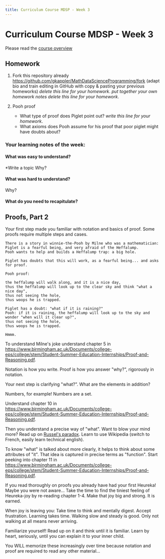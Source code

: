 ```yaml
---
title: Curriculum Course MDSP - Week 3
---
```


# Curriculum Course MDSP - Week 3
Please read the [course overview](../)



## Homework

1. Fork this repository already 
   https://github.com/gkappler/MathDataScienceProgramming/fork
   (adapt bio and train editing in GitHub with copy & pasting your previous homeworks)
   *delete this line for your homework*.
   *put together your own homework notes delete this line for your homework*.

2. Pooh proof
   - What type of proof does Piglet point out?
     *write this line for your homework*.
   - What axioms does Pooh assume for his proof that poor piglet might have doubts about?
    
### Your learning notes of the week:
#### What was easy to understand? 
*Write a topic 
Why?

#### What was hard to understand? 

Why?


#### What do you need to recapitulate?



## Proofs, Part 2
Your first step made you familiar with notation and basics of proof.
Some proofs require multiple steps and cases.

```
There is a story in winnie-the-Pooh by Milne who was a mathematician:
Piglet is a fearful being, and very afraid of the Heffalump.
Pooh wants to help and builds a Heffalump trap: a big hole.

Piglet has doubts that this will work, as a fearful being... and asks for proof.

Pooh proof: 

the heffalump will walk along, and it is a nice day, 
thus the heffalump will look up to the clear sky and think "what a nice day", 
thus not seeing the hole, 
thus woops he is trapped.

Piglet has a doubt: "what if it is raining?"
Pooh: if it is raining, the heffalump will look up to the sky and wonder "when will it clear up?", 
thus not seeing the hole, 
thus woops he is trapped.

Hmmm.
```


To understand Milne's joke understand chapter 5 in <https://www.birmingham.ac.uk/Documents/college-eps/college/stem/Student-Summer-Education-Internships/Proof-and-Reasoning.pdf>.


Notation is how you write.
Proof is how you answer "why?", rigorously in notation.

Your next step is clarifying "what?".
What are the elements in addition?

Numbers, for example!
Numbers are a set.

Understand chapter 10 in <https://www.birmingham.ac.uk/Documents/college-eps/college/stem/Student-Summer-Education-Internships/Proof-and-Reasoning.pdf>.

Then you understand a precise way of "what". 
Want to blow your mind more? 
Read up on [Russel's paradox](https://en.wikipedia.org/wiki/Russell%27s_paradox).
Learn to use Wikipedia (switch to French, easily learn technical english).

To know "what" is talked about more clearly, it helps to think about some attributes of "it".
That idea is captured in precise terms as "function".
Start peeking into chapter 11 in <https://www.birmingham.ac.uk/Documents/college-eps/college/stem/Student-Summer-Education-Internships/Proof-and-Reasoning.pdf>.



If you read thoroughly on proofs you already have had your first Heureka!
Maybe you were not aware...
Take the time to find the tiniest feeling of Heureka-joy by re-reading chapter 1-4.
Make that joy big and strong.
It is earned.

When joy is leaving you:
Take time to think and mentally digest.
Accept frustration. 
Learning takes time.
Walking slow and steady is good.
Only not walking at all means never arriving.

Familiarize yourself! Read up on it and think until it is familiar. 
Learn by heart,
seriously, until you can explain it to your inner child.

You WILL memorize these increasingly over time 
because notation and proof are required to read any other material...




